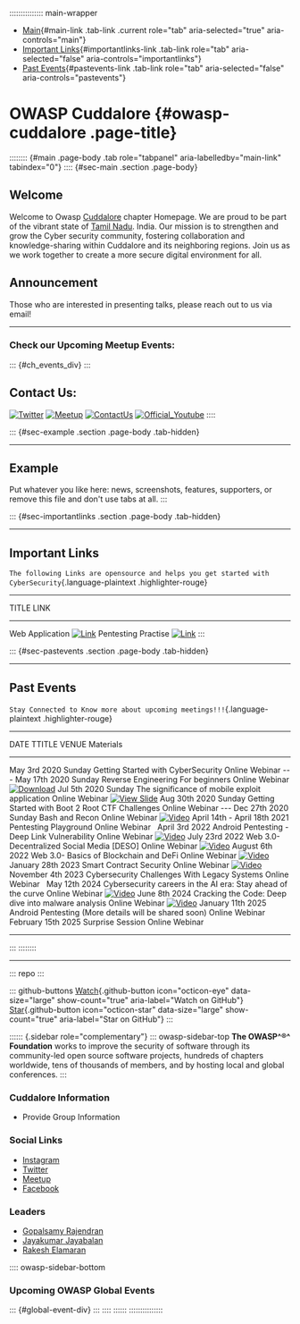 ::::::::::::::: main-wrapper
- [Main](#div-main){#main-link .tab-link .current role="tab"
  aria-selected="true" aria-controls="main"}
- [Important Links](#div-importantlinks){#importantlinks-link .tab-link
  role="tab" aria-selected="false" aria-controls="importantlinks"}
- [Past Events](#div-pastevents){#pastevents-link .tab-link role="tab"
  aria-selected="false" aria-controls="pastevents"}

# OWASP Cuddalore {#owasp-cuddalore .page-title}

:::::::: {#main .page-body .tab role="tabpanel" aria-labelledby="main-link" tabindex="0"}
:::: {#sec-main .section .page-body}
## Welcome

Welcome to Owasp [Cuddalore](https://en.wikipedia.org/wiki/Cuddalore)
chapter Homepage. We are proud to be part of the vibrant state of [Tamil
Nadu](https://en.wikipedia.org/wiki/Tamil_Nadu). India. Our mission is
to strengthen and grow the Cyber security community, fostering
collaboration and knowledge-sharing within Cuddalore and its neighboring
regions. Join us as we work together to create a more secure digital
environment for all.

## Announcement

Those who are interested in presenting talks, please reach out to us via
email!

------------------------------------------------------------------------

### Check our Upcoming Meetup Events:

::: {#ch_events_div}
:::

## Contact Us:

[![Twitter](https://img.shields.io/badge/🐦-Twitter-blue)](https://www.twitter.com/owaspcuddalore)
[![Meetup](https://img.shields.io/badge/🎉-Meetup-red)](https://www.meetup.com/OWASP-Cuddalore-Chapter)
[![ContactUs](https://img.shields.io/badge/📃-ContactUs-orange)](../cdn-cgi/l/email-protection.html#1c7b736c7d706f7d7165326e7d767972786e7d725c736b7d6f6c32736e7b)
[![Official_Youtube](https://img.shields.io/badge/📹-Official%20Youtube-red)](https://www.youtube.com/channel/UCx72wkyPN9AqgyNbbpA5-pQ)
::::

::: {#sec-example .section .page-body .tab-hidden}

------------------------------------------------------------------------

## Example

Put whatever you like here: news, screenshots, features, supporters, or
remove this file and don't use tabs at all.
:::

::: {#sec-importantlinks .section .page-body .tab-hidden}

------------------------------------------------------------------------

## Important Links

`The following Links are opensource and helps you get started with CyberSecurity`{.language-plaintext
.highlighter-rouge}

------------------------------------------------------------------------

  TITLE                                                             LINK
  --------------------- --------------------------------------------------------------------------------------------
  Web Application        [![Link](https://img.shields.io/badge/🔗-Link-blue)](https://portswigger.net/web-security)
  Pentesting Practise          [![Link](https://img.shields.io/badge/🔗-Link-blue)](https://www.vulnhub.com/)
:::

::: {#sec-pastevents .section .page-body .tab-hidden}

------------------------------------------------------------------------

## Past Events

`Stay Connected to Know more about upcoming meetings!!!`{.language-plaintext
.highlighter-rouge}

------------------------------------------------------------------------

  DATE                                                       TTITLE                                  VENUE                                                                                                                              Materials
  ------------------------------ -------------------------------------------------------------- ---------------- --------------------------------------------------------------------------------------------------------------------------------
  May 3rd 2020 Sunday                          Getting Started with CyberSecurity                Online Webinar                                                                                                                               ---
  May 17th 2020 Sunday                         Reverse Engineering For beginners                 Online Webinar    [![Download](https://img.shields.io/badge/🔻-Download-blue)](https://github.com/owaspcuddalore/slides/tree/master/Webinar%202)
  Jul 5th 2020 Sunday                    The significance of mobile exploit application          Online Webinar                   [![View Slide](https://img.shields.io/badge/👁️-View%20Slide-red)](https://prezi.com/view/COwhpljzB6lsIizrhks2/)
  Aug 30th 2020 Sunday                  Getting Started with Boot 2 Root CTF Challenges          Online Webinar                                                                                                                               ---
  Dec 27th 2020 Sunday                                   Bash and Recon                          Online Webinar                                                [![Video](https://img.shields.io/badge/👁️-Video-red)](https://vimeo.com/496072204)
  April 14th - April 18th 2021                       Pentesting Playground                       Online Webinar                                                                                                                                  
  April 3rd 2022                          Android Pentesting - Deep Link Vulnerability           Online Webinar                           [![Video](https://img.shields.io/badge/👁️-Video-red)](https://www.youtube.com/watch?v=MN8ssfWVf_c&t=1s)
  July 23rd 2022                          Web 3.0-Decentralized Social Media \[DESO\]            Online Webinar                                               [![Video](https://img.shields.io/badge/👁️-Video-red)](https://youtu.be/EHq1bILSOSQ)
  August 6th 2022                            Web 3.0- Basics of Blockchain and DeFi              Online Webinar                                               [![Video](https://img.shields.io/badge/👁️-Video-red)](https://youtu.be/EHq1bILSOSQ)
  January 28th 2023                                 Smart Contract Security                      Online Webinar                                               [![Video](https://img.shields.io/badge/👁️-Video-red)](https://youtu.be/H8vXM-kEyrE)
  November 4th 2023                       Cybersecurity Challenges With Legacy Systems           Online Webinar                                                                                                                                  
  May 12th 2024                   Cybersecurity careers in the AI era: Stay ahead of the curve   Online Webinar                                [![Video](https://img.shields.io/badge/👁️-Video-red)](https://www.youtube.com/watch?v=8ouOvoDox5w)
  June 8th 2024                        Cracking the Code: Deep dive into malware analysis        Online Webinar                           [![Video](https://img.shields.io/badge/👁️-Video-red)](https://youtu.be/LZU7APendqQ?si=IM3LfUY0l-55cCdX)
  January 11th 2025                  Android Pentesting (More details will be shared soon)       Online Webinar                                                                                                                                  
  February 15th 2025                                    Surprise Session                         Online Webinar                                                                                                                                  

------------------------------------------------------------------------
:::
::::::::

------------------------------------------------------------------------

::: repo
:::

::: github-buttons
[Watch](https://github.com/owasp/www-chapter-cuddalore/subscription){.github-button
icon="octicon-eye" data-size="large" show-count="true"
aria-label="Watch on GitHub"}
[Star](https://github.com/owasp/www-chapter-cuddalore){.github-button
icon="octicon-star" data-size="large" show-count="true"
aria-label="Star on GitHub"}
:::

:::::: {.sidebar role="complementary"}
::: owasp-sidebar-top
**The OWASP^®^ Foundation** works to improve the security of software
through its community-led open source software projects, hundreds of
chapters worldwide, tens of thousands of members, and by hosting local
and global conferences.
:::

### Cuddalore Information

- Provide Group Information

### Social Links

- [Instagram](https://www.instagram.com/owaspcuddalore/?hl=en)
- [Twitter](https://twitter.com/owaspcuddalore)
- [Meetup](https://www.meetup.com/OWASP-Cuddalore-Chapter/)
- [Facebook](https://www.facebook.com/owaspcuddalore/)

### Leaders

- [Gopalsamy
  Rajendran](../cdn-cgi/l/email-protection.html#57303827363b24363a2e7925363d32393325363917382036242779382530)
- [Jayakumar
  Jayabalan](../cdn-cgi/l/email-protection.html#244e455d454f514945560a4e455d45464548454a644b534557540a4b5643)
- [Rakesh
  Elamaran](../cdn-cgi/l/email-protection.html#483a29232d3b20662d242925293a292608273f293b3866273a2f)

:::: owasp-sidebar-bottom
### Upcoming OWASP Global Events

::: {#global-event-div}
:::
::::
::::::
:::::::::::::::
